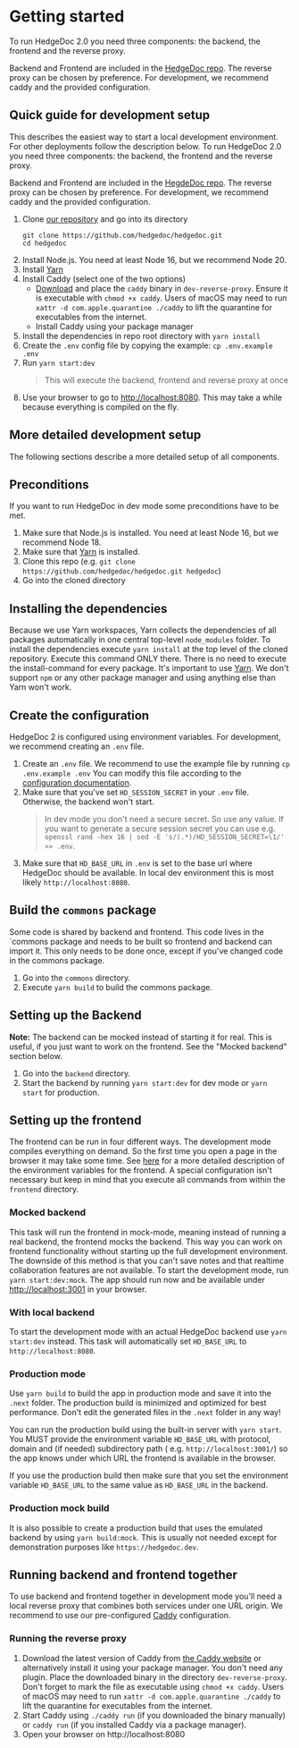 # Getting started

To run HedgeDoc 2.0 you need three components: the backend, the frontend and the reverse proxy.

Backend and Frontend are included in the [HedgeDoc repo](https://github.com/hedgedoc/hedgedoc). The reverse proxy can be chosen by preference. For development, we
recommend caddy and the provided configuration.

## Quick guide for development setup

This describes the easiest way to start a local development environment. For other deployments follow the description
below.
To run HedgeDoc 2.0 you need three components: the backend, the frontend and the reverse proxy.

Backend and Frontend are included in the [HegdeDoc repo](https://github.com/hedgedoc/hedgedoc). The reverse proxy can be chosen by preference. For development, we
recommend caddy and the provided configuration.

1. Clone [our repository](https://github.com/hedgedoc/hedgedoc.git) and go into its directory
   ```shell
   git clone https://github.com/hedgedoc/hedgedoc.git
   cd hedgedoc
   ```
2. Install Node.js. You need at least Node 16, but we recommend Node 20.
3. Install [Yarn](https://yarnpkg.com/getting-started/install)
4. Install Caddy (select one of the two options)
   - [Download](https://caddyserver.com/) and place the `caddy` binary in `dev-reverse-proxy`. Ensure it is executable with `chmod +x caddy`. Users of macOS may need to run `xattr -d com.apple.quarantine ./caddy` to lift the quarantine for executables from the internet.
   - Install Caddy using your package manager
5. Install the dependencies in repo root directory with `yarn install`
6. Create the `.env` config file by copying the example: `cp .env.example .env`
7. Run `yarn start:dev`
   > This will execute the backend, frontend and reverse proxy at once
8. Use your browser to go to <http://localhost:8080>. This may take a while because everything is compiled on the fly.

## More detailed development setup

The following sections describe a more detailed setup of all components.

## Preconditions

If you want to run HedgeDoc in dev mode some preconditions have to be met.

1. Make sure that Node.js is installed. You need at least Node 16, but we recommend Node 18.
2. Make sure that [Yarn](https://yarnpkg.com/) is installed.
3. Clone this repo (e.g. `git clone https://github.com/hedgedoc/hedgedoc.git hedgedoc`)
4. Go into the cloned directory

## Installing the dependencies

Because we use Yarn workspaces, Yarn collects the dependencies of all packages automatically in one central top-level
`node_modules` folder.
To install the dependencies execute `yarn install` at the top level of the cloned repository.
Execute this command ONLY there. There is no need to execute the install-command for every package.
It's important to use [Yarn](https://yarnpkg.com/). We don't support `npm` or any other package manager and using anything
else than Yarn won't work.

## Create the configuration

HedgeDoc 2 is configured using environment variables.
For development, we recommend creating an `.env` file.

1. Create an `.env` file. We recommend to use the example file by running `cp .env.example .env`
   You can modify this file according to the [configuration documentation](../config/index.md).
2. Make sure that you've set `HD_SESSION_SECRET` in your `.env` file. Otherwise, the backend won't start.
   > In dev mode you don't need a secure secret. So use any value. If you want to generate a secure session secret you
   > can use e.g. `openssl rand -hex 16 | sed -E 's/(.*)/HD_SESSION_SECRET=\1/' >> .env`.
3. Make sure that `HD_BASE_URL` in `.env` is set to the base url where HedgeDoc should be available. In local dev
   environment this is most likely `http://localhost:8080`.

## Build the `commons` package

Some code is shared by backend and frontend. This code lives in the `commons package and needs to be built so
frontend and backend can import it.
This only needs to be done once, except if you've changed code in the commons package.

1. Go into the `commons` directory.
2. Execute `yarn build` to build the commons package.

## Setting up the Backend

**Note:** The backend can be mocked instead of starting it for real. This is useful, if you just want to work on the frontend. See the "Mocked backend" section below.

1. Go into the `backend` directory.
2. Start the backend by running `yarn start:dev` for dev mode or `yarn start` for production.

## Setting up the frontend

The frontend can be run in four different ways. The development mode compiles everything on demand. So the first time
you open a page in the browser it may take some time.
See [here](setup/frontend.md) for a more detailed description of the environment variables for the frontend.
A special configuration isn't necessary but keep in mind that you execute all commands from within the `frontend` directory.

### Mocked backend

This task will run the frontend in mock-mode, meaning instead of running a real backend, the frontend mocks the backend.
This way you can work on frontend functionality without starting up the full development environment.
The downside of this method is that you can't save notes and that realtime collaboration features are not available.
To start the development mode, run `yarn start:dev:mock`.
The app should run now and be available under [http://localhost:3001](http://localhost:3001) in your browser.

### With local backend

To start the development mode with an actual HedgeDoc backend use `yarn start:dev` instead.
This task will automatically set `HD_BASE_URL` to `http://localhost:8080`.

### Production mode

Use `yarn build` to build the app in production mode and save it into the `.next` folder. The production build is
minimized and optimized for best performance. Don't edit the generated files in the `.next` folder in any way!

You can run the production build using the built-in server with `yarn start`.
You MUST provide the environment variable `HD_BASE_URL` with protocol, domain and (if needed) subdirectory path (
e.g. `http://localhost:3001/`) so the app knows under which URL the frontend is available in the browser.

If you use the production build then make sure that you set the environment variable `HD_BASE_URL` to the same
value as `HD_BASE_URL` in the backend.

### Production mock build

It is also possible to create a production build that uses the emulated backend by using `yarn build:mock`. This is
usually not needed except for demonstration purposes like `https://hedgedoc.dev`.

## Running backend and frontend together

To use backend and frontend together in development mode you'll need a local reverse proxy that combines both services
under one URL origin.
We recommend to use our pre-configured [Caddy](https://caddyserver.com/) configuration.

### Running the reverse proxy

1. Download the latest version of Caddy from [the Caddy website](https://caddyserver.com/) or alternatively install it
   using your package manager. You don't need any plugin. Place the downloaded binary in the
   directory `dev-reverse-proxy`. Don't forget to mark the file as executable using `chmod +x caddy`. Users of macOS may need to run `xattr -d com.apple.quarantine ./caddy` to lift the quarantine for executables from the internet.
2. Start Caddy using `./caddy run` (if you downloaded the binary manually) or `caddy run` (if you installed Caddy via a package manager).
3. Open your browser on http://localhost:8080
